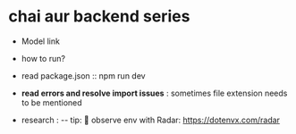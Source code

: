 # chai aur backend series

- Model link

- how to run?
- read package.json :: npm run dev
- **read errors and resolve import issues** : sometimes file extension needs to be mentioned

- research : -- tip: 📡 observe env with Radar: https://dotenvx.com/radar